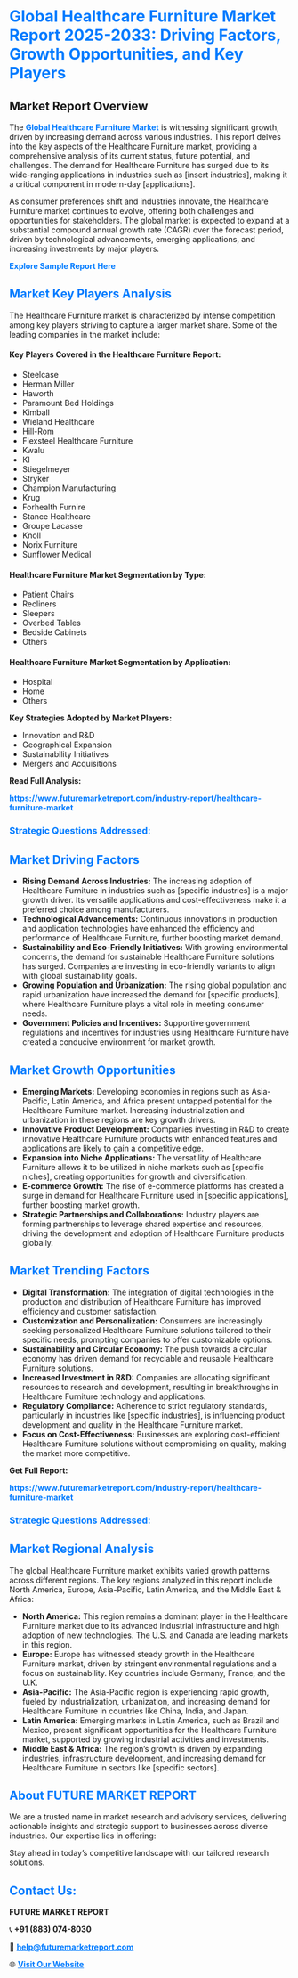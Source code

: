 <h1 style="color: #007BFF;">Global Healthcare Furniture Market Report 2025-2033: Driving Factors, Growth Opportunities, and Key Players</h1>

<section id="overview">
<h2>Market Report Overview</h2>
<p>The <a href="https://www.futuremarketreport.com/industry-report/healthcare-furniture-market" style="color: #007BFF; text-decoration: none;"><strong>Global Healthcare Furniture Market</strong></a> is witnessing significant growth, driven by increasing demand across various industries. This report delves into the key aspects of the Healthcare Furniture market, providing a comprehensive analysis of its current status, future potential, and challenges. The demand for Healthcare Furniture has surged due to its wide-ranging applications in industries such as [insert industries], making it a critical component in modern-day [applications].</p>
<p>As consumer preferences shift and industries innovate, the Healthcare Furniture market continues to evolve, offering both challenges and opportunities for stakeholders. The global market is expected to expand at a substantial compound annual growth rate (CAGR) over the forecast period, driven by technological advancements, emerging applications, and increasing investments by major players.</p>
</section>

<section id="overview">
<p><a href="https://www.futuremarketreport.com/request-sample/reportId=27376" style="color: #007BFF; text-decoration: none;"><strong>Explore Sample Report Here</strong></a></p>
</section>

<section id="key-players">
<h2 style="color: #007BFF;">Market Key Players Analysis</h2>
<p>The Healthcare Furniture market is characterized by intense competition among key players striving to capture a larger market share. Some of the leading companies in the market include:</p>
<h4>Key Players Covered in the Healthcare Furniture Report:</h4>
<ul><li>Steelcase</li><li>Herman Miller</li><li>Haworth</li><li>Paramount Bed Holdings</li><li>Kimball</li><li>Wieland Healthcare</li><li>Hill-Rom</li><li>Flexsteel Healthcare Furniture</li><li>Kwalu</li><li>KI</li><li>Stiegelmeyer</li><li>Stryker</li><li>Champion Manufacturing</li><li>Krug</li><li>Forhealth Furnire</li><li>Stance Healthcare</li><li>Groupe Lacasse</li><li>Knoll</li><li>Norix Furniture</li><li>Sunflower Medical</li></ul>
<h4>Healthcare Furniture Market Segmentation by Type:</h4>
<ul><li>Patient Chairs</li><li>Recliners</li><li>Sleepers</li><li>Overbed Tables</li><li>Bedside Cabinets</li><li>Others</li></ul>

<h4>Healthcare Furniture Market Segmentation by Application:</h4>
<ul><li>Hospital</li><li>Home</li><li>Others</li></ul>
<p><strong>Key Strategies Adopted by Market Players:</strong></p>
<ul>
<li>Innovation and R&D</li>
<li>Geographical Expansion</li>
<li>Sustainability Initiatives</li>
<li>Mergers and Acquisitions</li>
</ul>
</section>

<section>
<p><strong>Read Full Analysis: </strong></p><a href="https://www.futuremarketreport.com/industry-report/healthcare-furniture-market" style="color: #007BFF; text-decoration: none;"><strong>https://www.futuremarketreport.com/industry-report/healthcare-furniture-market</strong></a>
<h3 style="color: #007BFF;">Strategic Questions Addressed:</h3>
</section>

<section id="driving-factors">
<h2 style="color: #007BFF;">Market Driving Factors</h2>
<ul>
<li><strong>Rising Demand Across Industries:</strong> The increasing adoption of Healthcare Furniture in industries such as [specific industries] is a major growth driver. Its versatile applications and cost-effectiveness make it a preferred choice among manufacturers.</li>
<li><strong>Technological Advancements:</strong> Continuous innovations in production and application technologies have enhanced the efficiency and performance of Healthcare Furniture, further boosting market demand.</li>
<li><strong>Sustainability and Eco-Friendly Initiatives:</strong> With growing environmental concerns, the demand for sustainable Healthcare Furniture solutions has surged. Companies are investing in eco-friendly variants to align with global sustainability goals.</li>
<li><strong>Growing Population and Urbanization:</strong> The rising global population and rapid urbanization have increased the demand for [specific products], where Healthcare Furniture plays a vital role in meeting consumer needs.</li>
<li><strong>Government Policies and Incentives:</strong> Supportive government regulations and incentives for industries using Healthcare Furniture have created a conducive environment for market growth.</li>
</ul>
</section>

<section id="growth-opportunities">
<h2 style="color: #007BFF;">Market Growth Opportunities</h2>
<ul>
<li><strong>Emerging Markets:</strong> Developing economies in regions such as Asia-Pacific, Latin America, and Africa present untapped potential for the Healthcare Furniture market. Increasing industrialization and urbanization in these regions are key growth drivers.</li>
<li><strong>Innovative Product Development:</strong> Companies investing in R&D to create innovative Healthcare Furniture products with enhanced features and applications are likely to gain a competitive edge.</li>
<li><strong>Expansion into Niche Applications:</strong> The versatility of Healthcare Furniture allows it to be utilized in niche markets such as [specific niches], creating opportunities for growth and diversification.</li>
<li><strong>E-commerce Growth:</strong> The rise of e-commerce platforms has created a surge in demand for Healthcare Furniture used in [specific applications], further boosting market growth.</li>
<li><strong>Strategic Partnerships and Collaborations:</strong> Industry players are forming partnerships to leverage shared expertise and resources, driving the development and adoption of Healthcare Furniture products globally.</li>
</ul>
</section>

<section id="trending-factors">
<h2 style="color: #007BFF;">Market Trending Factors</h2>
<ul>
<li><strong>Digital Transformation:</strong> The integration of digital technologies in the production and distribution of Healthcare Furniture has improved efficiency and customer satisfaction.</li>
<li><strong>Customization and Personalization:</strong> Consumers are increasingly seeking personalized Healthcare Furniture solutions tailored to their specific needs, prompting companies to offer customizable options.</li>
<li><strong>Sustainability and Circular Economy:</strong> The push towards a circular economy has driven demand for recyclable and reusable Healthcare Furniture solutions.</li>
<li><strong>Increased Investment in R&D:</strong> Companies are allocating significant resources to research and development, resulting in breakthroughs in Healthcare Furniture technology and applications.</li>
<li><strong>Regulatory Compliance:</strong> Adherence to strict regulatory standards, particularly in industries like [specific industries], is influencing product development and quality in the Healthcare Furniture market.</li>
<li><strong>Focus on Cost-Effectiveness:</strong> Businesses are exploring cost-efficient Healthcare Furniture solutions without compromising on quality, making the market more competitive.</li>
</ul>
</section>

<section>
<p><strong>Get Full Report: </strong></p><a href="https://www.futuremarketreport.com/industry-report/healthcare-furniture-market" style="color: #007BFF; text-decoration: none;"><strong>https://www.futuremarketreport.com/industry-report/healthcare-furniture-market</strong></a>
<h3 style="color: #007BFF;">Strategic Questions Addressed:</h3>
</section>


<section id="regional-analysis">
<h2 style="color: #007BFF;">Market Regional Analysis</h2>
<p>The global Healthcare Furniture market exhibits varied growth patterns across different regions. The key regions analyzed in this report include North America, Europe, Asia-Pacific, Latin America, and the Middle East & Africa:</p>
<ul>
<li><strong>North America:</strong> This region remains a dominant player in the Healthcare Furniture market due to its advanced industrial infrastructure and high adoption of new technologies. The U.S. and Canada are leading markets in this region.</li>
<li><strong>Europe:</strong> Europe has witnessed steady growth in the Healthcare Furniture market, driven by stringent environmental regulations and a focus on sustainability. Key countries include Germany, France, and the U.K.</li>
<li><strong>Asia-Pacific:</strong> The Asia-Pacific region is experiencing rapid growth, fueled by industrialization, urbanization, and increasing demand for Healthcare Furniture in countries like China, India, and Japan.</li>
<li><strong>Latin America:</strong> Emerging markets in Latin America, such as Brazil and Mexico, present significant opportunities for the Healthcare Furniture market, supported by growing industrial activities and investments.</li>
<li><strong>Middle East & Africa:</strong> The region’s growth is driven by expanding industries, infrastructure development, and increasing demand for Healthcare Furniture in sectors like [specific sectors].</li>
</ul>
</section>

<footer>
<h2 style="color: #007BFF;">About FUTURE MARKET REPORT</h2>
<p>We are a trusted name in market research and advisory services, delivering actionable insights and strategic support to businesses across diverse industries. Our expertise lies in offering:</p>

<p>Stay ahead in today’s competitive landscape with our tailored research solutions.</p>

<h2 style="color: #007BFF;">Contact Us:</h2>
<p><strong>FUTURE MARKET REPORT</strong></p>
<p>📞 <strong>+91 (883) 074-8030</strong></p>
<p>📧 <strong><a href="mailto:help@futuremarketreport.com" style="color: #007BFF;">help@futuremarketreport.com</a></strong></p>
<p>🌐 <strong><a href="https://www.futuremarketreport.com/" style="color: #007BFF;">Visit Our Website</a></strong></p>
</footer>